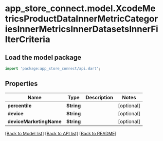 # app_store_connect.model.XcodeMetricsProductDataInnerMetricCategoriesInnerMetricsInnerDatasetsInnerFilterCriteria

## Load the model package
```dart
import 'package:app_store_connect/api.dart';
```

## Properties
Name | Type | Description | Notes
------------ | ------------- | ------------- | -------------
**percentile** | **String** |  | [optional] 
**device** | **String** |  | [optional] 
**deviceMarketingName** | **String** |  | [optional] 

[[Back to Model list]](../README.md#documentation-for-models) [[Back to API list]](../README.md#documentation-for-api-endpoints) [[Back to README]](../README.md)


